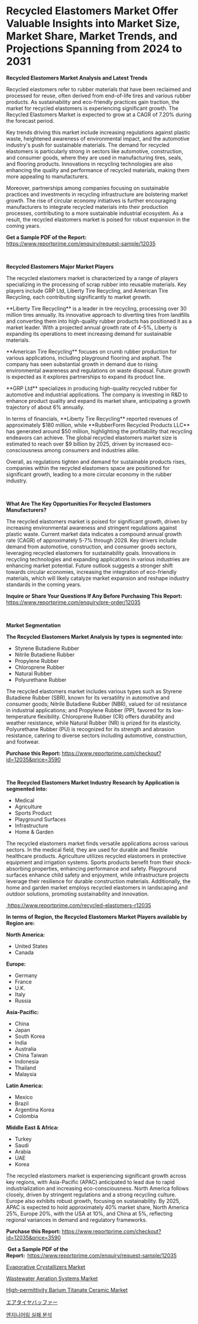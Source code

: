 <p><h1>Recycled Elastomers Market Offer Valuable Insights into Market Size, Market Share, Market Trends, and Projections Spanning from 2024 to 2031</h1></p><p><strong>Recycled Elastomers Market Analysis and Latest Trends</strong></p>
<p><p>Recycled elastomers refer to rubber materials that have been reclaimed and processed for reuse, often derived from end-of-life tires and various rubber products. As sustainability and eco-friendly practices gain traction, the market for recycled elastomers is experiencing significant growth. The Recycled Elastomers Market is expected to grow at a CAGR of 7.20% during the forecast period. </p><p>Key trends driving this market include increasing regulations against plastic waste, heightened awareness of environmental impact, and the automotive industry's push for sustainable materials. The demand for recycled elastomers is particularly strong in sectors like automotive, construction, and consumer goods, where they are used in manufacturing tires, seals, and flooring products. Innovations in recycling technologies are also enhancing the quality and performance of recycled materials, making them more appealing to manufacturers.</p><p>Moreover, partnerships among companies focusing on sustainable practices and investments in recycling infrastructure are bolstering market growth. The rise of circular economy initiatives is further encouraging manufacturers to integrate recycled materials into their production processes, contributing to a more sustainable industrial ecosystem. As a result, the recycled elastomers market is poised for robust expansion in the coming years.</p></p>
<p><strong>Get a Sample PDF of the Report:&nbsp;</strong> <a href="https://www.reportprime.com/enquiry/request-sample/12035">https://www.reportprime.com/enquiry/request-sample/12035</a></p>
<p>&nbsp;</p>
<p><strong>Recycled Elastomers Major Market Players</strong></p>
<p><p>The recycled elastomers market is characterized by a range of players specializing in the processing of scrap rubber into reusable materials. Key players include GRP Ltd, Liberty Tire Recycling, and American Tire Recycling, each contributing significantly to market growth.</p><p>**Liberty Tire Recycling** is a leader in tire recycling, processing over 30 million tires annually. Its innovative approach to diverting tires from landfills and converting them into high-quality rubber products has positioned it as a market leader. With a projected annual growth rate of 4-5%, Liberty is expanding its operations to meet increasing demand for sustainable materials.</p><p>**American Tire Recycling** focuses on crumb rubber production for various applications, including playground flooring and asphalt. The company has seen substantial growth in demand due to rising environmental awareness and regulations on waste disposal. Future growth is expected as it explores partnerships to expand its product line.</p><p>**GRP Ltd** specializes in producing high-quality recycled rubber for automotive and industrial applications. The company is investing in R&D to enhance product quality and expand its market share, anticipating a growth trajectory of about 6% annually. </p><p>In terms of financials, **Liberty Tire Recycling** reported revenues of approximately $180 million, while **RubberForm Recycled Products LLC** has generated around $50 million, highlighting the profitability that recycling endeavors can achieve. The global recycled elastomers market size is estimated to reach over $9 billion by 2025, driven by increased eco-consciousness among consumers and industries alike. </p><p>Overall, as regulations tighten and demand for sustainable products rises, companies within the recycled elastomers space are positioned for significant growth, leading to a more circular economy in the rubber industry.</p></p>
<p>&nbsp;</p>
<p><strong>What Are The Key Opportunities For Recycled Elastomers Manufacturers?</strong></p>
<p><p>The recycled elastomers market is poised for significant growth, driven by increasing environmental awareness and stringent regulations against plastic waste. Current market data indicates a compound annual growth rate (CAGR) of approximately 5-7% through 2028. Key drivers include demand from automotive, construction, and consumer goods sectors, leveraging recycled elastomers for sustainability goals. Innovations in recycling technologies and expanding applications in various industries are enhancing market potential. Future outlook suggests a stronger shift towards circular economies, increasing the integration of eco-friendly materials, which will likely catalyze market expansion and reshape industry standards in the coming years.</p></p>
<p><strong>Inquire or Share Your Questions If Any Before Purchasing This Report:</strong> <a href="https://www.reportprime.com/enquiry/pre-order/12035">https://www.reportprime.com/enquiry/pre-order/12035</a></p>
<p>&nbsp;</p>
<p><strong>Market Segmentation</strong></p>
<p><strong>The Recycled Elastomers Market Analysis by types is segmented into:</strong></p>
<p><ul><li>Styrene Butadiene Rubber</li><li>Nitrile Butadiene Rubber</li><li>Propylene Rubber</li><li>Chloroprene Rubber</li><li>Natural Rubber</li><li>Polyurethane Rubber</li></ul></p>
<p><p>The recycled elastomers market includes various types such as Styrene Butadiene Rubber (SBR), known for its versatility in automotive and consumer goods; Nitrile Butadiene Rubber (NBR), valued for oil resistance in industrial applications; and Propylene Rubber (PP), favored for its low-temperature flexibility. Chloroprene Rubber (CR) offers durability and weather resistance, while Natural Rubber (NR) is prized for its elasticity. Polyurethane Rubber (PU) is recognized for its strength and abrasion resistance, catering to diverse sectors including automotive, construction, and footwear.</p></p>
<p><strong>Purchase this Report:&nbsp;</strong><a href="https://www.reportprime.com/checkout?id=12035&price=3590">https://www.reportprime.com/checkout?id=12035&price=3590</a></p>
<p>&nbsp;</p>
<p><strong>The Recycled Elastomers Market Industry Research by Application is segmented into:</strong></p>
<p><ul><li>Medical</li><li>Agriculture</li><li>Sports Product</li><li>Playground Surfaces</li><li>Infrastructure</li><li>Home & Garden</li></ul></p>
<p><p>The recycled elastomers market finds versatile applications across various sectors. In the medical field, they are used for durable and flexible healthcare products. Agriculture utilizes recycled elastomers in protective equipment and irrigation systems. Sports products benefit from their shock-absorbing properties, enhancing performance and safety. Playground surfaces enhance child safety and enjoyment, while infrastructure projects leverage their resilience for durable construction materials. Additionally, the home and garden market employs recycled elastomers in landscaping and outdoor solutions, promoting sustainability and innovation.</p></p>
<p><a href="https://www.reportprime.com/recycled-elastomers-r12035">&nbsp;https://www.reportprime.com/recycled-elastomers-r12035</a></p>
<p><strong>In terms of Region, the Recycled Elastomers Market Players available by Region are:</strong></p>
<p>
    <p> <strong> North America: </strong>
        <ul>
            <li>United States</li>
            <li>Canada</li>
        </ul>
        </p> 
    <p> <strong> Europe: </strong>
        <ul>
            <li>Germany</li>
            <li>France</li>
            <li>U.K.</li>
            <li>Italy</li>
            <li>Russia</li>
        </ul>
        </p> 
    <p> <strong> Asia-Pacific: </strong>
        <ul>
            <li>China</li>
            <li>Japan</li>
            <li>South Korea</li>
            <li>India</li>
            <li>Australia</li>
            <li>China Taiwan</li>
            <li>Indonesia</li>
            <li>Thailand</li>
            <li>Malaysia</li>
        </ul>
        </p> 
    <p> <strong> Latin America: </strong>
        <ul>
            <li>Mexico</li>
            <li>Brazil</li>
            <li>Argentina Korea</li>
            <li>Colombia</li>
        </ul>
        </p> 
    <p> <strong> Middle East & Africa: </strong>
        <ul>
            <li>Turkey</li>
            <li>Saudi</li>
            <li>Arabia</li>
            <li>UAE</li>
            <li>Korea</li>
        </ul>
    </p>
    </p>
<p><p>The recycled elastomers market is experiencing significant growth across key regions, with Asia-Pacific (APAC) anticipated to lead due to rapid industrialization and increasing eco-consciousness. North America follows closely, driven by stringent regulations and a strong recycling culture. Europe also exhibits robust growth, focusing on sustainability. By 2025, APAC is expected to hold approximately 40% market share, North America 25%, Europe 20%, with the USA at 10%, and China at 5%, reflecting regional variances in demand and regulatory frameworks.</p></p>
<p><strong>Purchase this Report: </strong><a href="https://www.reportprime.com/checkout?id=12035&price=3590">https://www.reportprime.com/checkout?id=12035&price=3590</a></p>
<p>&nbsp;<strong>Get a Sample PDF of the Report:&nbsp;&nbsp;</strong><a href="https://www.reportprime.com/enquiry/request-sample/12035">https://www.reportprime.com/enquiry/request-sample/12035</a></p>
<p><strong></strong></p>
<p><p><a href="https://medium.com/@brendamoreno1988/evaporative-crystallizers-market-a-global-and-regional-analysis-2024-2031-45d03ab42449">Evaporative Crystallizers Market</a></p><p><a href="https://medium.com/@brendamoreno1988/market-trends-in-the-global-wastewater-aeration-systems-market-forecast-and-analysis-2024-2031-896defa8aa00">Wastewater Aeration Systems Market</a></p><p><a href="https://issuu.com/reportprime-2/docs/high-permittivity-barium-titanate-c_5d794d242aba29">High-permittivity Barium Titanate Ceramic Market</a></p><p><a href="https://medium.com/@cryptoasu_20150/%E3%82%A8%E3%82%A2%E3%82%BF%E3%82%A4%E3%83%A4%E3%83%90%E3%83%83%E3%83%95%E3%82%A1%E5%B8%82%E5%A0%B4%E3%81%AE%E6%A6%82%E8%A6%81-2024%E5%B9%B4%E3%81%8B%E3%82%892031%E5%B9%B4%E3%81%AB%E3%81%8B%E3%81%91%E3%81%A6%E3%81%AE%E4%B8%96%E7%95%8C%E5%B8%82%E5%A0%B4%E3%81%AE%E5%8B%95%E5%90%91%E3%81%A8%E5%B0%86%E6%9D%A5%E3%81%AE%E5%B1%95%E6%9C%9B-9e273c08ec54">エアタイヤバッファー</a></p><p><a href="https://medium.com/@joshuapierce88/%EA%B8%80%EB%A1%9C%EB%B2%8C-%EC%97%94%EC%A7%80%EB%8B%88%EC%96%B4%EB%A7%81-%EC%8B%A4%ED%8C%A8-%EB%B6%84%EC%84%9D-%EC%8B%9C%EC%9E%A5-%EB%8F%99%ED%96%A5-%EB%B0%8F-%ED%98%81%EC%8B%A0-%EB%AF%B8%EB%9E%98-%EC%A7%80%ED%96%A5%EC%A0%81-%EB%B6%84%EC%84%9D-2024-2031-abb22627e6f6">엔지니어링 실패 분석</a></p></p>